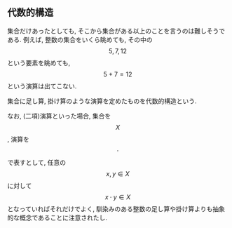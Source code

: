 ## 代数的構造

集合だけあったとしても, そこから集合がある以上のことを言うのは難しそうである. 例えば, 整数の集合をいくら眺めても, その中の $$5, 7, 12$$ という要素を眺めても, $$5 + 7 = 12$$ という演算は出てこない.

集合に足し算, 掛け算のような演算を定めたものを代数的構造という.

なお, (二項)演算といった場合, 集合を$$X$$, 演算を $$\cdot$$ で表すとして, 任意の $$x, y \in X$$ に対して $$x \cdot y \in X$$ となっていればそれだけでよく, 馴染みのある整数の足し算や掛け算よりも抽象的な概念であることに注意されたし.